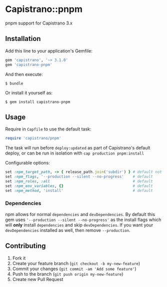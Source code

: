# Capistrano::pnpm

pnpm support for Capistrano 3.x

## Installation

Add this line to your application's Gemfile:

```ruby
gem 'capistrano', '~> 3.1.0'
gem 'capistrano-pnpm'
```

And then execute:

    $ bundle

Or install it yourself as:

    $ gem install capistrano-pnpm

## Usage

Require in `Capfile` to use the default task:

```ruby
require 'capistrano/pnpm'
```

The task will run before `deploy:updated` as part of Capistrano's default deploy,
or can be run in isolation with `cap production pnpm:install`

Configurable options:

```ruby
set :npm_target_path, -> { release_path.join('subdir') } # default not set
set :npm_flags, '--production --silent --no-progress'    # default
set :npm_roles, :all                                     # default
set :npm_env_variables, {}                               # default
set :npm_method, 'install'                               # default
```

### Dependencies

npm allows for normal `dependencies` and `devDependencies`. By default this gem uses `'--production --silent --no-progress'` as the install flags which will **only** install `dependencies` and skip `devDependencies`. If you want your `devDependencies` installed as well, then remove `--production`.

## Contributing

1. Fork it
2. Create your feature branch (`git checkout -b my-new-feature`)
3. Commit your changes (`git commit -am 'Add some feature'`)
4. Push to the branch (`git push origin my-new-feature`)
5. Create new Pull Request
